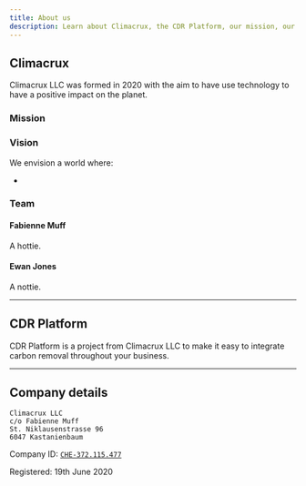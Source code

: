 ```yaml
---
title: About us
description: Learn about Climacrux, the CDR Platform, our mission, our vision and our team.
---
```


## Climacrux

Climacrux LLC was formed in 2020 with the aim to have use technology to have a positive impact on the planet.

### Mission

### Vision

We envision a world where:

-

### Team

#### Fabienne Muff

A hottie.

#### Ewan Jones

A nottie.

---

## CDR Platform

CDR Platform is a project from Climacrux LLC to make it easy to integrate carbon removal throughout your business.

---

## Company details

```
Climacrux LLC
c/o Fabienne Muff
St. Niklausenstrasse 96
6047 Kastanienbaum
```

Company ID: [`CHE-372.115.477`](https://lu.chregister.ch/cr-portal/auszug/auszug.xhtml?uid=CHE-372.115.477#)

Registered: 19th June 2020
